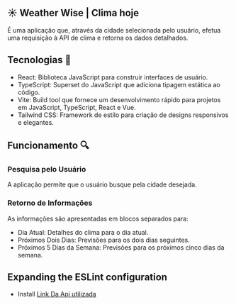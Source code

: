 ##  ☀️ Weather Wise | Clima hoje

 É uma aplicação que, através da cidade selecionada pelo usuário, efetua uma requisição à API de clima e retorna os dados detalhados.

## Tecnologias 📌

- React: Biblioteca JavaScript para construir interfaces de usuário.
- TypeScript: Superset do JavaScript que adiciona tipagem estática ao código.
- Vite: Build tool que fornece um desenvolvimento rápido para projetos em JavaScript, TypeScript, React e Vue.
- Tailwind CSS: Framework de estilo para criação de designs responsivos e elegantes.

## Funcionamento 🔍

### Pesquisa pelo Usuário
A aplicação permite que o usuário busque pela cidade desejada.

### Retorno de Informações
As informações são apresentadas em blocos separados para:

- Dia Atual: Detalhes do clima para o dia atual.
- Próximos Dois Dias: Previsões para os dois dias seguintes.
- Próximos 5 Dias da Semana: Previsões para os próximos cinco dias da semana.

## Expanding the ESLint configuration


- Install [Link Da Api utilizada](https://openweathermap.org/api)

